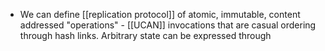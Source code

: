 - We can define [[replication protocol]] of atomic, immutable, content addressed "operations" - [[UCAN]] invocations that are casual ordering through hash links. Arbitrary state can be expressed through